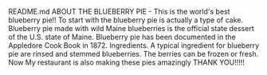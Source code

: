 README.md
ABOUT THE BLUEBERRY PIE -
This is the world's best blueberry pie!!
To start with the blueberry pie is actually a type of cake.
Blueberry pie made with wild Maine blueberries is the official state dessert of the U.S. state of Maine. Blueberry pie has been documented in the Appledore Cook Book in 1872. Ingredients. A typical ingredient for blueberry pie are rinsed and stemmed blueberries. The berries can be frozen or fresh.
Now My restaurant is also making these pies amazingly
THANK YOU!!!!!